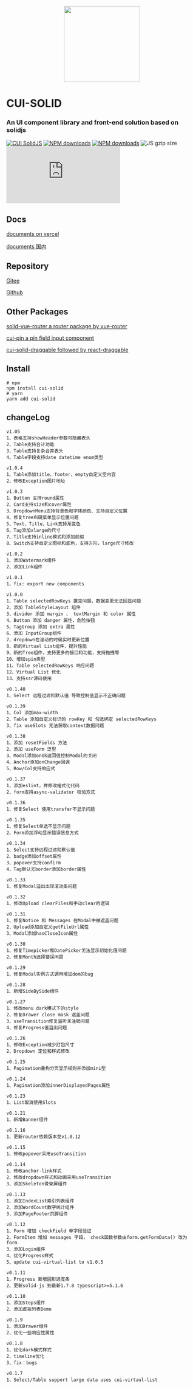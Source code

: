 <p align="center">
    <a href="https://cqb325.gitee.io/cui-solid-doc">
        <img width="200" src="https://gitee.com/cqb325/cui-solid/raw/master/examples/assets/images/logo.svg">
    </a>
</p>

<h1>
CUI-SOLID
    <h3>An UI component library and front-end solution based on solidjs</h3>
</h1>

[![CUI SolidJS](https://img.shields.io/npm/v/cui-solid.svg?style=flat-square)](https://www.npmjs.org/package/cui-solid)
[![NPM downloads](https://img.shields.io/npm/dm/cui-solid.svg?style=flat-square)](https://npmjs.org/package/cui-solid)
[![NPM downloads](https://img.shields.io/npm/dt/cui-solid.svg?style=flat-square)](https://npmjs.org/package/cui-solid)
![JS gzip size](https://img.shields.io/bundlejs/size/cui-solid?label=gzip%20JS%20&style=flat-square)
![CSS gzip size](https://img.badgesize.io/https://gitee.com/cqb325/cui-solid/blob/master/dist/styles/cui.css?compression=gzip&label=gzip%20size%20CSS&style=flat-square)

## Docs

[documents on vercel](https://cui-solid.vercel.app/ 'cui-solid')

[documents 国内](https://cui.cqb325.cn/ 'cui-solid')

## Repository

[Gitee](https://gitee.com/cqb325/cui-solid 'Gitee')

[Github](https://github.com/cqb325/cui-solid 'Github')

## Other Packages

[solid-vue-router a router package by vue-router](https://gitee.com/cqb325/solid-vue-router 'solid-vue-router')

[cui-pin a pin field input component](https://gitee.com/cqb325/cui-pin 'cui-pin')

[cui-solid-draggable followed by react-draggable](https://gitee.com/cqb325/cui-solid-draggable 'cui-solid-draggable')

## Install

    # npm
    npm install cui-solid
    # yarn
    yarn add cui-solid

## changeLog
    v1.05
    1、表格支持showHeader参数可隐藏表头
    2、Table支持合计功能
    3、Table支持复杂合并表头
    4、Table字段支持date datetime enum类型

    v1.0.4
    1、Table添加title、footer、empty自定义空内容
    2、修改Exception图片地址

    v1.0.3
    1、Button 支持round属性
    2、Card支持size和cover属性
    3、DropdownMenu支持背景色和字体颜色、支持自定义位置
    4、修复tree右键菜单显示位置问题
    5、Text、Title、Link支持渐变色
    6、Tag添加xlarge的尺寸
    7、Title支持inline模式和添加前缀
    8、Switch支持自定义图标和底色，支持方形，large尺寸修改

    v1.0.2
    1、添加Watermark组件
    2、添加Link组件

    v1.0.1
    1、fix: export new components
    
    v1.0.0
    1、Table selectedRowKeys 置空问题，数据变更无法回显问题
    2、添加 TableStyleLayout 组件
    3、divider 添加 margin 、 textMargin 和 color 属性
    4、Button 添加 danger 属性，危险按钮
    5、TagGroup 添加 extra 属性
    6、添加 InputGroup组件
    7、dropdown在滚动的时候实时更新位置
    8、新的Virtual List组件，提升性能
    9、新的Tree组件，支持更多的接口和功能，支持拖拽等
    10、增加spin类型
    11、Table selectedRowKeys 响应问题
    12、Virtual List 优化
    13、支持ssr源码使用

    v0.1.40
    1、Select 远程过滤和默认值 导致控制值显示不正确问题

    v0.1.39
    1、Col 添加max-width
    2、Table 添加自定义标识的 rowKey 和 勾选绑定 selectedRowKeys
    3、fix useSlots 无法获取context数据问题

    v0.1.38
    1、添加 resetFields 方法
    2、添加 useForm 泛型
    3、Modal添加onOk返回值控制Modal的关闭
    4、Anchor添加onChange回调
    5、Row/Col支持响应式

    v0.1.37
    1、添加eslint，并修改格式化代码
    2、form支持async-validator 校验方式

    v0.1.36
    1、修复Select 使用transfer不显示问题

    v0.1.35
    1、修复Select单选不显示问题
    2、Form添加浮动显示错误信息方式

    v0.1.34
    1、Select支持远程过滤和默认值
    2、badge添加offset属性
    3、popover支持confirm
    4、Tag默认无border添加border属性

    v0.1.33
    1、修复Modal溢出出现滚动条问题

    v0.1.32
    1、修改Upload clearFiles和手动clear的逻辑

    v0.1.31
    1、修复Notice 和 Messages 在Modal中被遮盖问题
    2、Upload添加自定义getFileUrl属性
    3、Modal添加hasCloseIcon属性

    v0.1.30
    1、修复Timepicker和DatePicker无法显示初始化值问题
    2、修复Month选择错误问题

    v0.1.29
    1、修复Modal实例方式调用增加dom的bug

    v0.1.28
    1、新增SideBySide组件

    v0.1.27
    1、修改menu dark模式下的style
    2、修复Drawer close mask 遮盖问题
    3、useTransition修复监听未注销问题
    4、修复Progress值溢出问题

    v0.1.26
    1、修改Exception减少打包尺寸
    2、Dropdown 定位和样式修改

    v0.1.25
    1、Pagination重构分页显示规则并添加mini型

    v0.1.24
    1、Pagination添加innerDisplayedPages属性

    v0.1.23
    1、List取消使用Slots

    v0.1.21
    1、新增Banner组件

    v0.1.16
    1、更新router依赖版本至v1.0.12

    v0.1.15
    1、修改popover采用useTransition

    v0.1.14
    1、修改anchor-link样式
    2、修改dropdown样式和动画采用useTransition
    3、添加Skeleton骨架屏组件

    v0.1.13
    1、添加IndexList索引列表组件
    2、添加WordCount数字统计组件
    3、添加PageFooter页脚组件

    v0.1.12
    1、Form 增加 checkField 单字段验证
    2、FormItem 增加 messages 字段， check函数参数由form.getFormData() 改为 form
    3、添加Login组件
    4、优化Progress样式
    5、update cui-virtual-list to v1.0.5

    v0.1.11
    1、Progress 新增圆形进度条
    2、更新solid-js 到最新1.7.8 typescript>=5.1.6

    v0.1.10
    1、添加Steps组件
    2、添加虚拟列表Demo

    v0.1.9
    1、添加Drawer组件
    2、优化一些响应性属性

    v0.1.8
    1、优化dark模式样式
    2、timeline优化
    3、fix：bugs

    v0.1.7
    1、Select/Table support large data uses cui-virtaul-list
